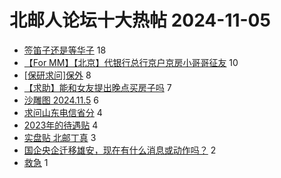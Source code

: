 # 北邮人论坛十大热帖 2024-11-05

- [签笛子还是等华子](https://bbs.byr.cn/article/Job/2218720) 18
- [【For MM】【北京】代银行总行京户京房小哥哥征友](https://bbs.byr.cn/article/Friends/2053508) 10
- [[保研求问]保外](https://bbs.byr.cn/article/AimGraduate/1231422) 8
- [【求助】能和女友提出晚点买房子吗](https://bbs.byr.cn/article/Feeling/3202119) 7
- [沙雕图 2024.11.5](https://bbs.byr.cn/article/Joke/732925) 6
- [求问山东电信省分](https://bbs.byr.cn/article/Shandong/425880) 4
- [2023年的待遇贴](https://bbs.byr.cn/article/CivilServant/50933) 4
- [实盘贴 北邮丁真](https://bbs.byr.cn/article/Picture/3368556) 3
- [国企央企迁移雄安，现在有什么消息或动作吗？](https://bbs.byr.cn/article/WorkLife/1221340) 2
- [救急](https://bbs.byr.cn/article/Talking/6429493) 1



